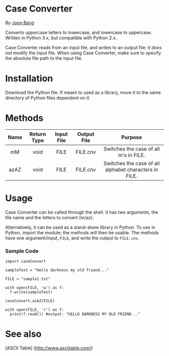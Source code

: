 # Case Converter
By [Joon Bang](https://github.com/joonbang)

Converts uppercase letters to lowercase, and lowercase to uppercase. Written in Python 3.x, but compatible with Python 2.x.

Case Converter reads from an input file, and writes to an output file; it *does not* modify the input file. When using Case Converter, make sure to specify the absolute file path to the input file.

# Installation
Download the Python file. If meant to used as a library, move it to the same directory of Python files dependent on it.

# Methods
| Name | Return Type | Input File |  Output File  |                        Purpose                        |
|:----:|:-----------:|:----------:|:-------------:|:-----------------------------------------------------:|
| mM   |     void    |    FILE    |   FILE.cnv    | Switches the case of all m's in FILE.                 |
| azAZ |     void    |    FILE    |   FILE.cnv    | Switches the case of all alphabet characters in FILE. |

# Usage
Case Converter can be called through the shell. It has two arguments, the file name and the letters to convert (m/az). 

Alternatively, it can be used as a stand-alone library in Python. To use in Python, import the module; the methods will then be usable. The methods have one argument/input, `FILE`, and write the output to `FILE.cnv`. 

### Sample Code
```
import caseConvert

sampleText = "Hello darkness my old friend..."

FILE = "sample1.txt"

with open(FILE, 'w') as f:
  f.write(sampleText)

caseConvert.azAZ(FILE)

with open(FILE, 'r') as f:
  print(f.read()) #output: "hELLO DARKNESS MY OLD FRIEND..."
```

# See also
[ASCII Table] (http://www.asciitable.com/)
